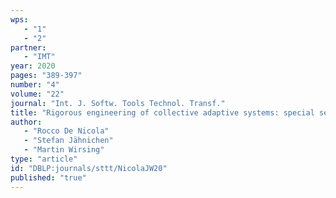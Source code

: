 ```yaml
---
wps: 
   - "1"
   - "2"
partner: 
   - "IMT"
year: 2020
pages: "389-397"
number: "4"
volume: "22"
journal: "Int. J. Softw. Tools Technol. Transf."
title: "Rigorous engineering of collective adaptive systems: special section"
author: 
   - "Rocco De Nicola"
   - "Stefan Jähnichen"
   - "Martin Wirsing"
type: "article"
id: "DBLP:journals/sttt/NicolaJW20"
published: "true"
---
```

